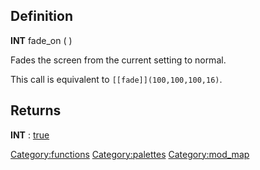Definition
----------

**INT** fade\_on ( )

Fades the screen from the current setting to normal.

This call is equivalent to `[[fade]](100,100,100,16)`.

Returns
-------

**INT** : [true](true "wikilink")

<Category:functions> <Category:palettes> <Category:mod_map>
